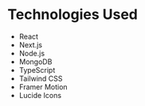 # Technologies Used

- React
- Next.js
- Node.js
- MongoDB
- TypeScript
- Tailwind CSS
- Framer Motion
- Lucide Icons

